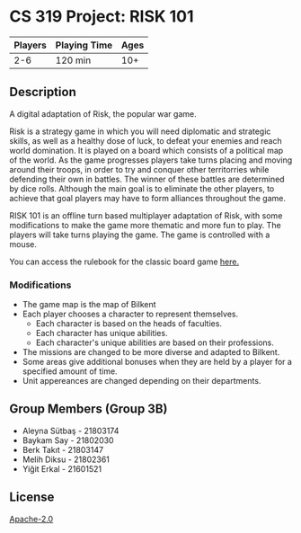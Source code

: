 # CS 319 Project: RISK 101
Players | Playing Time | Ages
-------- | ----------- | ----
2-6 | 120 min | 10+
## Description
A digital adaptation of Risk, the popular war game.  

Risk is a strategy game in which you will need diplomatic and strategic skills, as well as a healthy dose of luck, to defeat your enemies and reach world domination. It is played on a board which consists of a political map of the world. As the game progresses players take turns placing and moving around their troops, in order to try and conquer other territorries while defending their own in battles. The winner of these battles are determined by dice rolls. Although the main goal is to eliminate the other players, to achieve that goal players may have to form alliances throughout the game.

RISK 101 is an offline turn based multiplayer adaptation of Risk, with some modifications to make the game more thematic and more fun to play. The players will take turns playing the game. The game is controlled with a mouse.   

You can access the rulebook for the classic board game [here.](https://www.hasbro.com/common/instruct/risk.pdf)
### Modifications
- The game map is the map of Bilkent
- Each player chooses a character to represent themselves.
  - Each character is based on the heads of faculties.
  - Each character has unique abilities.
  - Each character's unique abilities are based on their professions.
- The missions are changed to be more diverse and adapted to Bilkent.
- Some areas give additional bonuses when they are held by a player for a specified amount of time.
- Unit appereances are changed depending on their departments.
## Group Members (Group 3B)
- Aleyna Sütbaş - 21803174
- Baykam Say - 21802030
- Berk Takıt - 21803147
- Melih Diksu - 21802361
- Yiğit Erkal - 21601521
## License
[Apache-2.0](https://www.apache.org/licenses/LICENSE-2.0)
